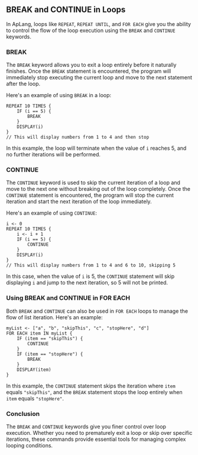 ## BREAK and CONTINUE in Loops

In ApLang, loops like `REPEAT`, `REPEAT UNTIL`, and `FOR EACH` give you the ability to control the flow of the loop execution using the `BREAK` and `CONTINUE` keywords.

### BREAK

The `BREAK` keyword allows you to exit a loop entirely before it naturally finishes. Once the `BREAK` statement is encountered, the program will immediately stop executing the current loop and move to the next statement after the loop.

Here's an example of using `BREAK` in a loop:

```ap
REPEAT 10 TIMES {
    IF (i == 5) {
        BREAK
    }
    DISPLAY(i)
}
// This will display numbers from 1 to 4 and then stop
```

In this example, the loop will terminate when the value of `i` reaches 5, and no further iterations will be performed.

### CONTINUE

The `CONTINUE` keyword is used to skip the current iteration of a loop and move to the next one without breaking out of the loop completely. Once the `CONTINUE` statement is encountered, the program will stop the current iteration and start the next iteration of the loop immediately.

Here's an example of using `CONTINUE`:

```ap
i <- 0
REPEAT 10 TIMES {
    i <- i + 1
    IF (i == 5) {
        CONTINUE
    }
    DISPLAY(i)
}
// This will display numbers from 1 to 4 and 6 to 10, skipping 5
```

In this case, when the value of `i` is 5, the `CONTINUE` statement will skip displaying `i` and jump to the next iteration, so 5 will not be printed.

### Using BREAK and CONTINUE in FOR EACH

Both `BREAK` and `CONTINUE` can also be used in `FOR EACH` loops to manage the flow of list iteration. Here's an example:

```ap
myList <- ["a", "b", "skipThis", "c", "stopHere", "d"]
FOR EACH item IN myList {
    IF (item == "skipThis") {
        CONTINUE
    }
    IF (item == "stopHere") {
        BREAK
    }
    DISPLAY(item)
}
```

In this example, the `CONTINUE` statement skips the iteration where `item` equals `"skipThis"`, and the `BREAK` statement stops the loop entirely when `item` equals `"stopHere"`.

### Conclusion

The `BREAK` and `CONTINUE` keywords give you finer control over loop execution. Whether you need to prematurely exit a loop or skip over specific iterations, these commands provide essential tools for managing complex looping conditions.